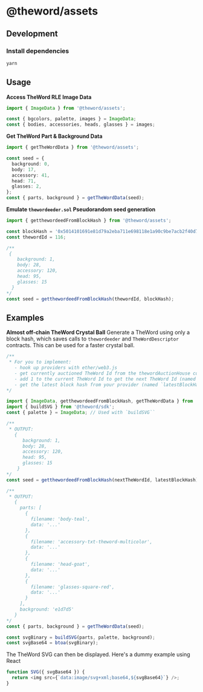 # @theword/assets

## Development

### Install dependencies

```sh
yarn
```

## Usage

**Access TheWord RLE Image Data**

```ts
import { ImageData } from '@theword/assets';

const { bgcolors, palette, images } = ImageData;
const { bodies, accessories, heads, glasses } = images;
```

**Get TheWord Part & Background Data**

```ts
import { getTheWordData } from '@theword/assets';

const seed = {
  background: 0,
  body: 17,
  accessory: 41,
  head: 71,
  glasses: 2,
};
const { parts, background } = getTheWordData(seed);
```

**Emulate `thewordeeder.sol` Pseudorandom seed generation**

```ts
import { getthewordeedFromBlockHash } from '@theword/assets';

const blockHash = '0x5014101691e81d79a2eba711e698118e1a90c9be7acb2f40d7f200134ee53e01';
const thewordId = 116;

/**
 {
    background: 1,
    body: 28,
    accessory: 120,
    head: 95,
    glasses: 15
  }
*/
const seed = getthewordeedFromBlockHash(thewordId, blockHash);
```

## Examples

**Almost off-chain TheWord Crystal Ball**
Generate a TheWord using only a block hash, which saves calls to `thewordeeder` and `TheWordDescriptor` contracts. This can be used for a faster crystal ball.

```ts
/**
 * For you to implement:
   - hook up providers with ether/web3.js
   - get currently auctioned TheWord Id from the thewordAuctionHouse contract
   - add 1 to the current TheWord Id to get the next TheWord Id (named `nextTheWordId` below)
   - get the latest block hash from your provider (named `latestBlockHash` below)
*/

import { ImageData, getthewordeedFromBlockHash, getTheWordData } from '@theword/assets';
import { buildSVG } from '@theword/sdk';
const { palette } = ImageData; // Used with `buildSVG``

/**
 * OUTPUT:
   {
      background: 1,
      body: 28,
      accessory: 120,
      head: 95,
      glasses: 15
    }
*/
const seed = getthewordeedFromBlockHash(nextTheWordId, latestBlockHash);

/** 
 * OUTPUT:
   {
     parts: [
       {
         filename: 'body-teal',
         data: '...'
       },
       {
         filename: 'accessory-txt-theword-multicolor',
         data: '...'
       },
       {
         filename: 'head-goat',
         data: '...'
       },
       {
         filename: 'glasses-square-red',
         data: '...'
       }
     ],
     background: 'e1d7d5'
   }
*/
const { parts, background } = getTheWordData(seed);

const svgBinary = buildSVG(parts, palette, background);
const svgBase64 = btoa(svgBinary);
```

The TheWord SVG can then be displayed. Here's a dummy example using React

```ts
function SVG({ svgBase64 }) {
  return <img src={`data:image/svg+xml;base64,${svgBase64}`} />;
}
```
